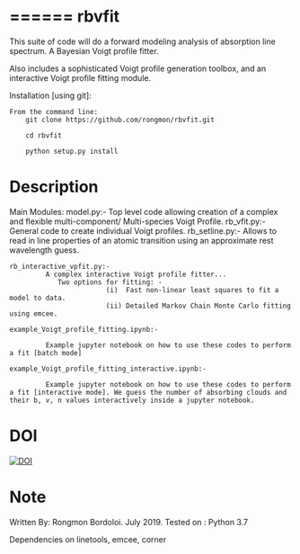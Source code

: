 ======
rbvfit
======


This suite of code will do a forward modeling analysis of absorption line spectrum. A Bayesian Voigt profile fitter.

Also includes a sophisticated Voigt profile generation toolbox, and an interactive Voigt profile fitting module.

Installation [using git]:

    From the command line: 
        git clone https://github.com/rongmon/rbvfit.git
        
        cd rbvfit
        
        python setup.py install

Description
===========

Main Modules:
    model.py:-
    		 Top level code allowing creation of a complex and flexible multi-component/ Multi-species Voigt Profile.
    rb_vfit.py:- 
    		 General code to create individual Voigt profiles.
    rb_setline.py:-
    		 Allows to read in line properties of an atomic transition using an approximate rest wavelength guess.

    rb_interactive_vpfit.py:- 
    		 A complex interactive Voigt profile fitter...
    		 	Two options for fitting: -  
    		 				(i)  Fast non-linear least squares to fit a model to data.
    		 				(ii) Detailed Markov Chain Monte Carlo fitting using emcee. 

    example_Voigt_profile_fitting.ipynb:- 

             Example jupyter notebook on how to use these codes to perform a fit [batch mode]

    example_Voigt_profile_fitting_interactive.ipynb:- 

             Example jupyter notebook on how to use these codes to perform a fit [interactive mode]. We guess the number of absorbing clouds and their b, v, n values interactively inside a jupyter notebook.


DOI
====
[![DOI](https://zenodo.org/badge/DOI/10.5281/zenodo.10403232.svg)](https://doi.org/10.5281/zenodo.10403232)



Note
====
Written By: Rongmon Bordoloi.  July 2019.
Tested on : Python 3.7

Dependencies on linetools, emcee, corner


